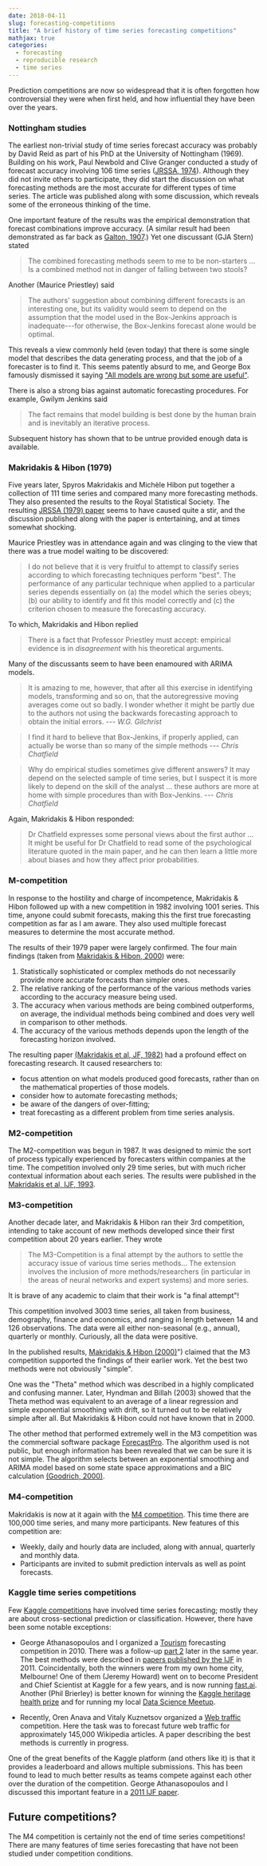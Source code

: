 ```yaml
---
date: 2018-04-11
slug: forecasting-competitions
title: "A brief history of time series forecasting competitions"
mathjax: true
categories:
  - forecasting
  - reproducible research
  - time series
---
```


Prediction competitions are now so widespread that it is often forgotten how controversial they were when first held, and how influential they have been over the years.

### Nottingham studies

The earliest non-trivial study of time series forecast accuracy was probably by David Reid as part of his PhD at the University of Nottingham (1969). Building on his work, Paul Newbold and Clive Granger conducted a study of forecast accuracy involving 106 time series ([JRSSA, 1974](http://www.jstor.org/stable/2344546)). Although they did not invite others to participate, they did start the discussion on what forecasting methods are the most accurate for different types of time series. The article was published along with some discussion, which reveals some of the erroneous thinking of the time.

One important feature of the results was the empirical demonstration that forecast combinations improve accuracy. (A similar result had been demonstrated as far back as [Galton, 1907](http://dx.doi.org/10.1214/14-STS468).) Yet one discussant (GJA Stern) stated

> The combined forecasting methods seem to me to be non-starters ... Is a combined method not in danger of falling between two stools?

Another (Maurice Priestley) said

>The authors' suggestion about combining different forecasts is an interesting one, but its validity would seem to depend on the assumption that the model used in the Box-Jenkins approach is inadequate---for otherwise, the Box-Jenkins forecast alone would be optimal.

This reveals a view commonly held (even today) that there is some single model that describes the data generating process, and that the job of a forecaster is to find it. This seems patently absurd to me, and George Box famously dismissed it saying ["All models are wrong but some are useful"](https://en.wikipedia.org/wiki/All_models_are_wrong).

There is also a strong bias against automatic forecasting procedures. For example, Gwilym Jenkins said

>  The fact remains that model building is best done by the human brain and is inevitably an iterative process.

Subsequent history has shown that to be untrue provided enough data is available.

### Makridakis & Hibon (1979)

Five years later, Spyros Makridakis and Michèle Hibon put together a collection of 111 time series and compared many more forecasting methods. They also presented the results to the Royal Statistical Society.  The resulting [JRSSA (1979) paper](http://www.jstor.org/stable/2345077) seems to have caused quite a stir, and the discussion published along with the paper is entertaining, and at times somewhat shocking.

Maurice Priestley was in attendance again and was clinging to the view that there was a true model waiting to be discovered:

>I do not believe that it is very fruitful to attempt to classify series according to which forecasting techniques perform "best". The performance of any particular technique when applied to a particular series depends essentially on (a) the model which the series obeys; (b) our ability to identify and fit this model correctly and (c) the criterion chosen to measure the forecasting accuracy.

To which, Makridakis and Hibon replied

> There is a fact that Professor Priestley must accept: empirical evidence is in *disagreement* with his theoretical arguments.

Many of the discussants seem to have been enamoured with ARIMA models.

> It is amazing to me, however, that after all this exercise in identifying models, transforming and so on, that the autoregressive moving averages come out so badly. I wonder whether it might be partly due to the authors not using the backwards forecasting approach to obtain the initial errors. --- *W.G. Gilchrist*

> I find it hard to believe that Box-Jenkins, if properly applied, can actually be worse than so many of the simple methods --- *Chris Chatfield*

> Why do empirical studies sometimes give different answers? It may depend on the selected sample of time series, but I suspect it is more likely to depend on the skill of the analyst ... these authors are more at home with simple procedures than with Box-Jenkins. --- *Chris Chatfield*

Again, Makridakis & Hibon responded:

> Dr Chatfield expresses some personal views about the first author ... It might be useful for Dr Chatfield to read some of the psychological literature quoted in the main paper, and he can then learn a little more about biases and how they affect prior probabilities.


### M-competition

In response to the hostility and charge of incompetence, Makridakis & Hibon followed up with a new competition in 1982 involving 1001 series. This time, anyone could submit forecasts, making this the first true forecasting competition as far as I am aware. They also used multiple forecast measures to determine the most accurate method.

The results of their 1979 paper were largely confirmed. The four main findings (taken from [Makridakis & Hibon, 2000](https://doi.org/10.1016/S0169-2070(00)00057-1)) were:

 1.  Statistically sophisticated or complex methods do not necessarily provide more accurate forecasts than simpler ones.
 1.  The relative ranking of the performance of the various methods varies according to the accuracy measure being used.
 1.  The accuracy when various methods are being combined outperforms, on average, the individual methods being combined and does very well in comparison to other methods.
 1.  The accuracy of the various methods depends upon the length of the forecasting horizon involved.

The resulting paper [(Makridakis et al, JF, 1982)](https://doi.org/10.1002/for.3980010202) had a profound effect on forecasting research. It caused researchers to:

 * focus attention on what models produced good forecasts, rather than on the mathematical properties of those models. 
 * consider how to automate forecasting methods;
 * be aware of the dangers of over-fitting;
 * treat forecasting as a different problem from time series analysis.

### M2-competition

The M2-competition was begun in 1987. It was designed to mimic the sort of process typically experienced by forecasters within companies at the time.  The competition involved only 29 time series, but with much richer contextual information about each series. The results were published in the [Makridakis et al, IJF, 1993]("https://doi.org/10.1016/0169-2070(93)90044-N").

### M3-competition

Another decade later, and Makridakis & Hibon ran their 3rd competition, intending to take account of new methods developed since their first competition about 20 years earlier. They wrote

>The M3-Competition is a final attempt by the authors to settle the accuracy issue of various time series methods... The extension involves the inclusion of more methods/researchers (in particular in the areas of neural networks and expert systems) and more series.

It is brave of any academic to claim that their work is "a final attempt"!

This competition involved 3003 time series, all taken from business, demography, finance and economics, and ranging in length between 14 and 126 observations. The data were all either non-seasonal (e.g., annual), quarterly or monthly. Curiously, all the data were positive.

In the published results, [Makridakis & Hibon (2000)]("https://doi.org/10.1016/S0169-2070(00)00057-1)") claimed that the M3 competition supported the findings of their earlier work. Yet the best two methods were not obviously "simple". 

One was the "Theta" method which was described in a highly complicated and confusing manner. Later, Hyndman and Billah (2003) showed that the Theta method was equivalent to an average of a linear regression and simple exponential smoothing with drift, so it turned out to be relatively simple after all. But Makridakis & Hibon could not have known that in 2000. 

The other method that performed extremely well in the M3 competition was the commercial software package [ForecastPro](http://www.forecastpro.com/). The algorithm used is not public, but enough information has been revealed that we can be sure it is not simple. The algorithm selects between an exponential smoothing and ARIMA model based on some state space approximations and a BIC calculation [(Goodrich, 2000)]("http://www.forecasting-competition.com/downloads/NN3/methods/Goodrich%20(2000)%20The%20Forecast%20Pro%20methodology%20science.pdf").

### M4-competition

Makridakis is now at it again with the [M4 competition](https://www.m4.unic.ac.cy/). This time there are 100,000 time series, and many more participants. New features of this competition are:

 * Weekly, daily and hourly data are included, along with annual, quarterly and monthly data.
 * Participants are invited to submit prediction intervals as well as point forecasts.

### Kaggle time series competitions

Few [Kaggle competitions](https://www.kaggle.com/competitions) have involved time series forecasting; mostly they are about cross-sectional prediction or classification. However, there have been some notable exceptions:

 * George Athanasopoulos and I organized a [Tourism](https://www.kaggle.com/c/tourism1) forecasting competition in 2010. There was a follow-up [part 2](https://www.kaggle.com/c/tourism2) later in the same year. The best methods were described in [papers published by the IJF](https://www.sciencedirect.com/journal/international-journal-of-forecasting/vol/27/issue/3) in 2011. Coincidentally, both the winners were from my own home city, Melbourne!  One of them (Jeremy Howard) went on to become President and Chief Scientist at Kaggle for a few years, and is now running [fast.ai](http://www.fast.ai). Another (Phil Brierley) is better known for winning the [Kaggle heritage health prize](http://blog.kaggle.com/2013/06/03/powerdot-awarded-500000-and-announcing-heritage-health-prize-2-0/) and for running my local [Data Science Meetup](https://www.meetup.com/en-AU/Data-Science-Melbourne/).

 * Recently, Oren Anava and Vitaly Kuznetsov organized a [Web traffic](https://www.kaggle.com/c/web-traffic-time-series-forecasting) competition. Here the task was to forecast future web traffic for approximately 145,000 Wikipedia articles. A paper describing the best methods is currently in progress.

One of the great benefits of the Kaggle platform (and others like it) is that it provides a leaderboard and allows multiple submissions. This has been found to lead to much better results as teams compete against each other over the duration of the competition. George Athanasopoulos and I discussed this important feature in a [2011 IJF paper](/publications/kaggle/).

## Future competitions?

The M4 competition is certainly not the end of time series competitions! There are many features of time series forecasting that have not been studied under competition conditions.

